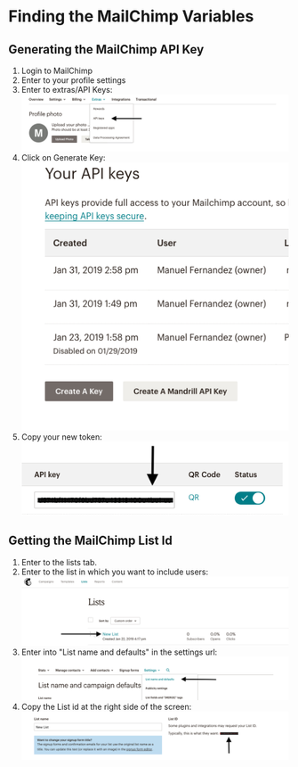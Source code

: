 # Finding the MailChimp Variables

## Generating the MailChimp API Key
1. Login to MailChimp
2. Enter to your profile settings
3. Enter to extras/API Keys:<br>
![First Image][0]
4. Click on Generate Key: <br>
![Second Image][1]
5. Copy your new token: <br>
![Third Image][2]

[0]: images/mailchimp0.png "Image 1"
[1]: images/mailchimp1.png "Image 2"
[2]: images/mailchimp2.png "Image 3"

## Getting the MailChimp List Id
1. Enter to the lists tab.
2. Enter to the list in which you want to include users: <br>
![Fourth Image][3]
3. Enter into "List name and defaults" in the settings url: <br>
![Fifth Image][4]
4. Copy the List id at the right side of the screen: <br>
![Sixth Image][5]


[3]: images/mailchimp3.png "Image 4"
[4]: images/mailchimp4.png "Image 5"
[5]: images/mailchimp5.png "Image 6"

